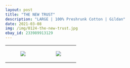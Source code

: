 ```yaml
---
layout: post
title: "THE NEW TRUST"
description: "LARGE | 100% Preshrunk Cotton | Gildan"
date: 2021-03-08
img: /img/0124-the-new-trust.jpg
ebay_id: 233989913129
---
```




<table style="width:100%;"><tr><td style="vertical-align:top;">
      <figure class="tmblr-full" data-orig-height="2048" data-orig-width="1365" data-orig-src="https://concertshirts.netlify.app/shirts/0124/0124-01.jpg"><img src="https://64.media.tumblr.com/9084b399de614ab27f0558371a923443/46ae721088cda271-49/s540x810/e16a900988124d99913cce5b678aa52897596e0c.jpg" data-orig-height="2048" data-orig-width="1365" data-orig-src="https://concertshirts.netlify.app/shirts/0124/0124-01.jpg"/></figure></td>
    <td style="vertical-align:top;">
      <figure class="tmblr-full" data-orig-height="2048" data-orig-width="1365" data-orig-src="https://concertshirts.netlify.app/shirts/0124/0124-02.jpg"><img src="https://64.media.tumblr.com/0265bb2e6178cf8b581489196dd653a8/46ae721088cda271-cf/s540x810/78240195df09aa100184a876d53555b888cbb79c.jpg" data-orig-height="2048" data-orig-width="1365" data-orig-src="https://concertshirts.netlify.app/shirts/0124/0124-02.jpg"/></figure></td>
  </tr></table>
